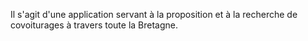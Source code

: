 Il s'agit d'une application servant à la proposition et à la recherche de covoiturages à travers toute la Bretagne.
